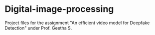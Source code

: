 # Digital-image-processing
Project files for the assignment "An efficient video model for Deepfake Detection" under Prof. Geetha S.

